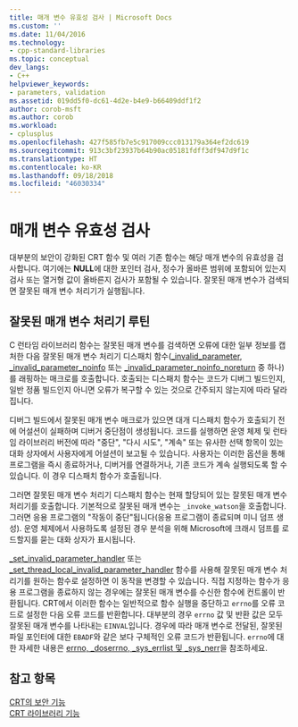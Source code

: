 ```yaml
---
title: 매개 변수 유효성 검사 | Microsoft Docs
ms.custom: ''
ms.date: 11/04/2016
ms.technology:
- cpp-standard-libraries
ms.topic: conceptual
dev_langs:
- C++
helpviewer_keywords:
- parameters, validation
ms.assetid: 019dd5f0-dc61-4d2e-b4e9-b66409ddf1f2
author: corob-msft
ms.author: corob
ms.workload:
- cplusplus
ms.openlocfilehash: 427f585fb7e5c917009ccc013179a364ef2dc619
ms.sourcegitcommit: 913c3bf23937b64b90ac05181fdff3df947d9f1c
ms.translationtype: HT
ms.contentlocale: ko-KR
ms.lasthandoff: 09/18/2018
ms.locfileid: "46030334"
---
```

# <a name="parameter-validation"></a>매개 변수 유효성 검사

대부분의 보안이 강화된 CRT 함수 및 여러 기존 함수는 해당 매개 변수의 유효성을 검사합니다. 여기에는 **NULL**에 대한 포인터 검사, 정수가 올바른 범위에 포함되어 있는지 검사 또는 열거형 값이 올바른지 검사가 포함될 수 있습니다. 잘못된 매개 변수가 검색되면 잘못된 매개 변수 처리기가 실행됩니다.

## <a name="invalid-parameter-handler-routine"></a>잘못된 매개 변수 처리기 루틴

C 런타임 라이브러리 함수는 잘못된 매개 변수를 검색하면 오류에 대한 일부 정보를 캡처한 다음 잘못된 매개 변수 처리기 디스패치 함수([_invalid_parameter](../c-runtime-library/reference/invalid-parameter-functions.md), [_invalid_parameter_noinfo](../c-runtime-library/reference/invalid-parameter-functions.md) 또는 [_invalid_parameter_noinfo_noreturn](../c-runtime-library/reference/invalid-parameter-functions.md) 중 하나)를 래핑하는 매크로를 호출합니다. 호출되는 디스패치 함수는 코드가 디버그 빌드인지, 일반 정품 빌드인지 아니면 오류가 복구할 수 있는 것으로 간주되지 않는지에 따라 달라집니다.

디버그 빌드에서 잘못된 매개 변수 매크로가 있으면 대개 디스패치 함수가 호출되기 전에 어설션이 실패하며 디버거 중단점이 생성됩니다. 코드를 실행하면 운영 체제 및 런타임 라이브러리 버전에 따라 "중단", "다시 시도", "계속" 또는 유사한 선택 항목이 있는 대화 상자에서 사용자에게 어설션이 보고될 수 있습니다. 사용자는 이러한 옵션을 통해 프로그램을 즉시 종료하거나, 디버거를 연결하거나, 기존 코드가 계속 실행되도록 할 수 있습니다. 이 경우 디스패치 함수가 호출됩니다.

그러면 잘못된 매개 변수 처리기 디스패치 함수는 현재 할당되어 있는 잘못된 매개 변수 처리기를 호출합니다. 기본적으로 잘못된 매개 변수는 `_invoke_watson`을 호출합니다. 그러면 응용 프로그램의 "작동이 중단"됩니다(응용 프로그램이 종료되며 미니 덤프 생성). 운영 체제에서 사용하도록 설정된 경우 분석을 위해 Microsoft에 크래시 덤프를 로드할지를 묻는 대화 상자가 표시됩니다.

[_set_invalid_parameter_handler](../c-runtime-library/reference/set-invalid-parameter-handler-set-thread-local-invalid-parameter-handler.md) 또는 [_set_thread_local_invalid_parameter_handler](../c-runtime-library/reference/set-invalid-parameter-handler-set-thread-local-invalid-parameter-handler.md) 함수를 사용해 잘못된 매개 변수 처리기를 원하는 함수로 설정하면 이 동작을 변경할 수 있습니다. 직접 지정하는 함수가 응용 프로그램을 종료하지 않는 경우에는 잘못된 매개 변수를 수신한 함수에 컨트롤이 반환됩니다. CRT에서 이러한 함수는 일반적으로 함수 실행을 중단하고 `errno`를 오류 코드로 설정한 다음 오류 코드를 반환합니다. 대부분의 경우 `errno` 값 및 반환 값은 모두 잘못된 매개 변수를 나타내는 `EINVAL`입니다. 경우에 따라 매개 변수로 전달된, 잘못된 파일 포인터에 대한 `EBADF`와 같은 보다 구체적인 오류 코드가 반환됩니다. `errno`에 대한 자세한 내용은 [errno, _doserrno, _sys_errlist 및 _sys_nerr](../c-runtime-library/errno-doserrno-sys-errlist-and-sys-nerr.md)을 참조하세요.

## <a name="see-also"></a>참고 항목

[CRT의 보안 기능](../c-runtime-library/security-features-in-the-crt.md)<br/>
[CRT 라이브러리 기능](../c-runtime-library/crt-library-features.md)